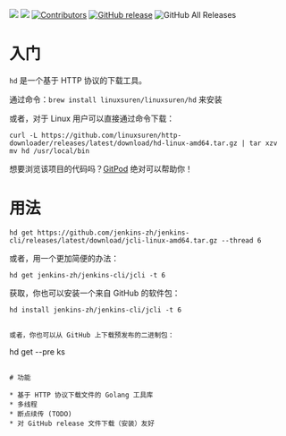 [![](https://goreportcard.com/badge/linuxsuren/http-downloader)](https://goreportcard.com/report/linuxsuren/github-go)
[![](http://img.shields.io/badge/godoc-reference-5272B4.svg?style=flat-square)](https://godoc.org/github.com/linuxsuren/http-downloader)
[![Contributors](https://img.shields.io/github/contributors/linuxsuren/http-downloader.svg)](https://github.com/linuxsuren/github-go/graphs/contributors)
[![GitHub release](https://img.shields.io/github/release/linuxsuren/http-downloader.svg?label=release)](https://github.com/linuxsuren/github-go/releases/latest)
![GitHub All Releases](https://img.shields.io/github/downloads/linuxsuren/http-downloader/total)

# 入门

`hd` 是一个基于 HTTP 协议的下载工具。

通过命令：`brew install linuxsuren/linuxsuren/hd` 来安装

或者，对于 Linux 用户可以直接通过命令下载：
```
curl -L https://github.com/linuxsuren/http-downloader/releases/latest/download/hd-linux-amd64.tar.gz | tar xzv
mv hd /usr/local/bin
```

想要浏览该项目的代码吗？[GitPod](https://gitpod.io/#https://github.com/linuxsuren/http-downloader) 绝对可以帮助你！

# 用法

```
hd get https://github.com/jenkins-zh/jenkins-cli/releases/latest/download/jcli-linux-amd64.tar.gz --thread 6
```

或者，用一个更加简便的办法：

```
hd get jenkins-zh/jenkins-cli/jcli -t 6
```

获取，你也可以安装一个来自 GitHub 的软件包：

```
hd install jenkins-zh/jenkins-cli/jcli -t 6
```
```

或者，你也可以从 GitHub 上下载预发布的二进制包：

```
hd get --pre ks
```

# 功能

* 基于 HTTP 协议下载文件的 Golang 工具库
* 多线程
* 断点续传 (TODO)
* 对 GitHub release 文件下载（安装）友好
